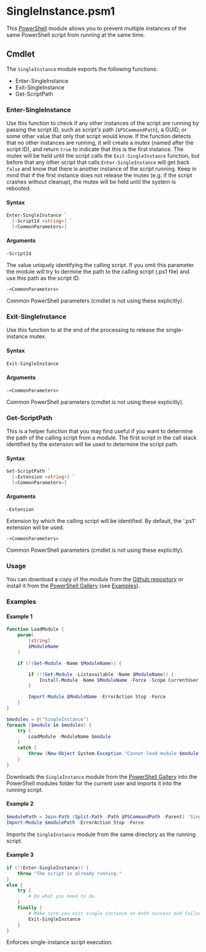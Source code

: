 # SingleInstance.psm1
This [PowerShell](https://docs.microsoft.com/en-us/powershell/scripting/overview) module allows you to prevent multiple instances of the same PowerShell script from running at the same time.

## Cmdlet
The `SingleInstance` module exports the following functions:

- Enter-SingleInstance
- Exit-SingleInstance
- Get-ScriptPath

### Enter-SingleInstance
Use this function to check if any other instances of the script are running by passing the script ID, such as script's path (`$PSCommandPath`), a GUID, or some other value that only that script would know. If the function detects that no other instances are running, it will create a mutex (named after the script ID), and return `true` to indicate that this is the first instance. The mutex will be held until the script calls the `Exit-SingleInstance` function, but before that any other script that calls `Enter-SingleInstance` will get back `false` and know that there is another instance of the script running. Keep in mind that if the first instance does not release the mutex (e.g. if the script crashes without cleanup), the mutex will be held until the system is rebooted.

#### Syntax
```PowerShell
Enter-SingleInstance `
  [-ScriptId <string>] `
  [<CommonParameters>]
```

#### Arguments
`-ScriptId`

The value uniquely identifying the calling script. If you omit this parameter the module will try to dermine the path to the calling script (.ps1 file) and use this path as the script ID.

`-<CommonParameters>`

Common PowerShell parameters (cmdlet is not using these explicitly).

### Exit-SingleInstance
Use this function to at the end of the processing to release the single-instance mutex.

#### Syntax
```PowerShell
Exit-SingleInstance
```

#### Arguments
`-<CommonParameters>`

Common PowerShell parameters (cmdlet is not using these explicitly).

### Get-ScriptPath
This is a helper function that you may find useful if you want to determine the path of the calling script from a module. The first script in the call stack identified by the extension will be used to determine the script path.

#### Syntax
```PowerShell
Get-ScriptPath `
  [-Extension <string>] `
  [<CommonParameters>]
```

#### Arguments
`-Extension`

Extension by which the calling script will be identified. By default, the '.ps1' extension will be used.

`-<CommonParameters>`

Common PowerShell parameters (cmdlet is not using these explicitly).

### Usage

You can download a copy of the module from the [Github repository](SingleInstance) or install it from the [PowerShell Gallery](https://www.powershellgallery.com/packages/SingleInstance) (see [Examples](#Examples)).

### Examples

#### Example 1
```PowerShell
function LoadModule {
    param(
        [string]
        $ModuleName
    )

    if (!(Get-Module -Name $ModuleName)) {

        if (!(Get-Module -Listavailable -Name $ModuleName)) {
            Install-Module -Name $ModuleName -Force -Scope CurrentUser -ErrorAction Stop
        }

        Import-Module $ModuleName -ErrorAction Stop -Force
    }
}

$modules = @("SingleInstance")
foreach ($module in $modules) {
    try {
        LoadModule -ModuleName $module
    }
    catch {
        throw (New-Object System.Exception "Cannot load module $module.", $_.Exception)
    }
}
```
Downloads the `SingleInstance` module from the [PowerShell Gallery](https://www.powershellgallery.com/packages/SingleInstance) into the PowerShell modules folder for the current user and imports it into the running script.

#### Example 2
```PowerShell
$modulePath = Join-Path (Split-Path -Path $PSCommandPath -Parent) 'SingleInstance.psm1'
Import-Module $modulePath -ErrorAction Stop -Force
```
Imports the `SingleInstance` module from the same directory as the running script.

#### Example 3
```PowerShell
if (!(Enter-SingleInstance)) {
    throw "The script is already running."
}
else {
    try {
        # Do what you need to do.
    }
    finally {
        # Make sure you exit single instance on both success and failure.
        Exit-SingleInstance
    }
}
```
Enforces single-instance script execution.